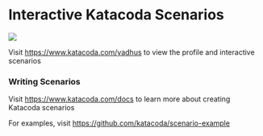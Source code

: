 # Interactive Katacoda Scenarios

[![](http://shields.katacoda.com/katacoda/yadhus/count.svg)](https://www.katacoda.com/yadhus "Get your profile on Katacoda.com")

Visit https://www.katacoda.com/yadhus to view the profile and interactive scenarios

### Writing Scenarios
Visit https://www.katacoda.com/docs to learn more about creating Katacoda scenarios

For examples, visit https://github.com/katacoda/scenario-example

